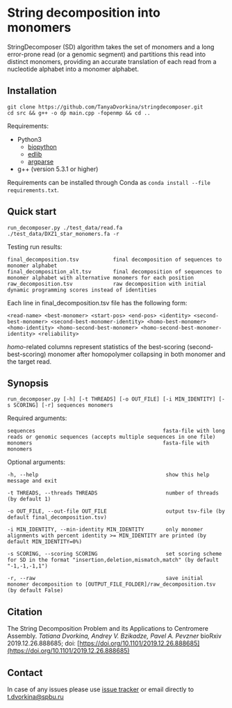 # String decomposition into monomers

StringDecomposer (SD) algorithm takes the set of monomers and a long error-prone read (or a genomic segment) and partitions this read into distinct monomers, providing an accurate translation of each read from a nucleotide alphabet into a monomer alphabet.


## Installation

    git clone https://github.com/TanyaDvorkina/stringdecomposer.git
    cd src && g++ -o dp main.cpp -fopenmp && cd ..

Requirements:
- Python3
    - [biopython](https://biopython.org/wiki/Download)
    - [edlib](https://pypi.org/project/edlib/)
    - [argparse](https://pypi.org/project/argparse/)
- g++ (version 5.3.1 or higher)

Requirements can be installed through Conda as ```conda install --file requirements.txt```.

## Quick start

    run_decomposer.py ./test_data/read.fa ./test_data/DXZ1_star_monomers.fa -r

Testing run results:

    final_decomposition.tsv           final decomposition of sequences to monomer alphabet
    final_decomposition_alt.tsv       final decomposition of sequences to monomer alphabet with alternative monomers for each position
    raw_decomposition.tsv             raw decomposition with initial dynamic programming scores instead of identities

Each line in final_decomposition.tsv file has the following form:

    <read-name> <best-monomer> <start-pos> <end-pos> <identity> <second-best-monomer> <second-best-monomer-identity> <homo-best-monomer> <homo-identity> <homo-second-best-monomer> <homo-second-best-monomer-identity> <reliability>

_homo_-related columns represent statistics of the best-scoring (second-best-scoring) monomer after homopolymer collapsing in both monomer and the target read.


## Synopsis

    run_decomposer.py [-h] [-t THREADS] [-o OUT_FILE] [-i MIN_IDENTITY] [-s SCORING] [-r] sequences monomers

Required arguments:

    sequences                                         fasta-file with long reads or genomic sequences (accepts multiple sequences in one file)
    monomers                                          fasta-file with monomers

Optional arguments:

    -h, --help                                         show this help message and exit

    -t THREADS, --threads THREADS                      number of threads (by default 1)

    -o OUT_FILE, --out-file OUT_FILE                   output tsv-file (by default final_decomposition.tsv)

    -i MIN_IDENTITY, --min-identity MIN_IDENTITY       only monomer alignments with percent identity >= MIN_IDENTITY are printed (by default MIN_IDENTITY=0%)

    -s SCORING, --scoring SCORING                      set scoring scheme for SD in the format "insertion,deletion,mismatch,match" (by default "-1,-1,-1,1")

    -r, --raw                                          save initial monomer decomposition to [OUTPUT_FILE_FOLDER]/raw_decomposition.tsv (by default False)


## Citation

The String Decomposition Problem and its Applications to Centromere Assembly. *Tatiana Dvorkina, Andrey V. Bzikadze, Pavel A. Pevzner* bioRxiv 2019.12.26.888685; doi: [https://doi.org/10.1101/2019.12.26.888685](https://doi.org/10.1101/2019.12.26.888685)

## Contact

In case of any issues please use [issue tracker](https://github.com/ablab/stringdecomposer/issues) or email directly to [t.dvorkina@spbu.ru](mailto:t.dvorkina@spbu.ru)
